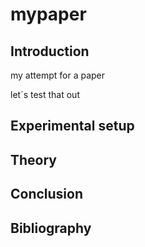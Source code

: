# mypaper

## Introduction
my attempt for a paper

let´s test that out

## Experimental setup

## Theory

## Conclusion

## Bibliography
